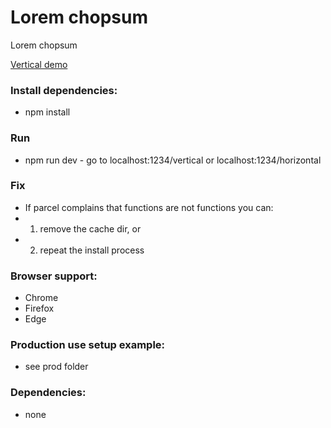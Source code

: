 # Lorem chopsum
Lorem chopsum

[Vertical demo](https://www.nielshtg.dk/lorem-chopsum/vertical)
<!-- [Horizontal Demo](https://www.nielshtg.dk/loremchopsum/horizontal)  -->

### Install dependencies:
- npm install

### Run
- npm run dev - go to localhost:1234/vertical or localhost:1234/horizontal

### Fix
 - If parcel complains that functions are not functions you can:
 - 1. remove the cache dir, or
 - 2. repeat the install process

 ### Browser support:
  <!-- - IE 10+ -->
  - Chrome
  - Firefox
  - Edge

 ### Production use setup example:
  - see prod folder

### Dependencies: 
 - none

